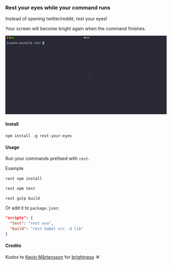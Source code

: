 ### Rest your eyes while your command runs

Instead of opening twitter/reddit, rest your eyes!

Your screen will become bright again when the command finishes.

![rest your eyes](https://raw.githubusercontent.com/siddharthkp/rest-your-eyes/master/demo-install.gif)

#### Install

`npm install -g rest-your-eyes`

#### Usage

Run your commands prefixed with `rest`.

Example

`rest npm install`

`rest npm test`

`rest gulp build`


Or add it to `package.json`:

```json
"scripts": {
  "test": "rest ava",
  "build": "rest babel src -d lib"
}
```

#### Credits

Kudos to [Kevin Mårtensson](https://github.com/kevva) for [brightness](https://github.com/kevva/brightness) ☀️

